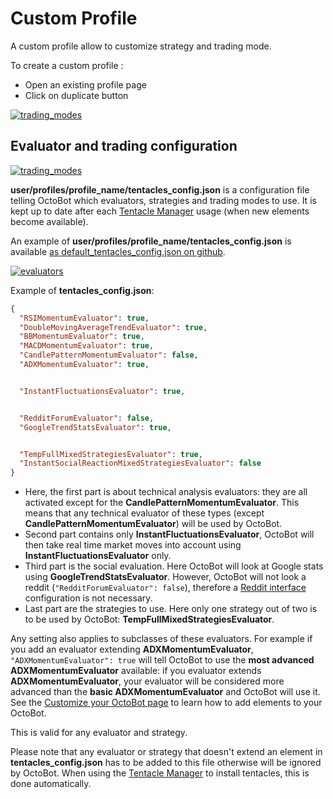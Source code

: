 Custom Profile
==============

A custom profile allow to customize strategy and trading mode.

To create a custom profile :

-   Open an existing profile page
-   Click on duplicate button

[![trading_modes](https://raw.githubusercontent.com/Drakkar-Software/OctoBot/assets/wiki_resources/profile_create_custom.png)](https://raw.githubusercontent.com/Drakkar-Software/OctoBot/assets/wiki_resources/profile_create_custom.png)

Evaluator and trading configuration
-----------------------------------

[![trading_modes](https://raw.githubusercontent.com/Drakkar-Software/OctoBot/assets/wiki_resources/profile_strategies_select.png)](https://raw.githubusercontent.com/Drakkar-Software/OctoBot/assets/wiki_resources/profile_strategies_select.png)

**user/profiles/profile_name/tentacles_config.json** is a configuration file telling OctoBot which evaluators, strategies and trading modes to use. It is kept up to date after each [Tentacle Manager](../Advanced_Usage/Tentacle-Manager.md) usage (when new elements become available).

An example of **user/profiles/profile_name/tentacles_config.json** is available [as default_tentacles_config.json on github](https://github.com/Drakkar-Software/OctoBot-Tentacles/blob/master/profiles/daily_trading/tentacles_config.json).

[![evaluators](https://raw.githubusercontent.com/Drakkar-Software/OctoBot/assets/wiki_resources/evaluators.jpg)](https://raw.githubusercontent.com/Drakkar-Software/OctoBot/assets/wiki_resources/evaluators.jpg)

Example of **tentacles_config.json**:

``` json
{
  "RSIMomentumEvaluator": true,
  "DoubleMovingAverageTrendEvaluator": true,
  "BBMomentumEvaluator": true,
  "MACDMomentumEvaluator": true,
  "CandlePatternMomentumEvaluator": false,
  "ADXMomentumEvaluator": true,


  "InstantFluctuationsEvaluator": true,


  "RedditForumEvaluator": false,
  "GoogleTrendStatsEvaluator": true,


  "TempFullMixedStrategiesEvaluator": true,
  "InstantSocialReactionMixedStrategiesEvaluator": false
}
```

-   Here, the first part is about technical analysis evaluators: they are all activated except for the **CandlePatternMomentumEvaluator**. This means that any technical evaluator of these types (except **CandlePatternMomentumEvaluator**) will be used by OctoBot.
-   Second part contains only **InstantFluctuationsEvaluator**, OctoBot will then take real time market moves into account using **InstantFluctuationsEvaluator** only.
-   Third part is the social evaluation. Here OctoBot will look at Google stats using **GoogleTrendStatsEvaluator**. However, OctoBot will not look a reddit (`"RedditForumEvaluator": false`), therefore a [Reddit interface](../Interfaces/Reddit-interface.md) configuration is not necessary.
-   Last part are the strategies to use. Here only one strategy out of two is to be used by OctoBot: **TempFullMixedStrategiesEvaluator**.

Any setting also applies to subclasses of these evaluators. For example if you add an evaluator extending **ADXMomentumEvaluator**, `"ADXMomentumEvaluator": true` will tell OctoBot to use the **most advanced ADXMomentumEvaluator** available: if you evaluator extends **ADXMomentumEvaluator**, your evaluator will be considered more advanced than the **basic ADXMomentumEvaluator** and OctoBot will use it. See the [Customize your OctoBot page](https://developer.octobot.info/guides/customize-your-octobot) to learn how to add elements to your OctoBot.

This is valid for any evaluator and strategy.

Please note that any evaluator or strategy that doesn't extend an element in **tentacles_config.json** has to be added to this file otherwise will be ignored by OctoBot. When using the [Tentacle Manager](../Advanced_Usage/Tentacle-Manager.md) to install tentacles, this is done automatically.
